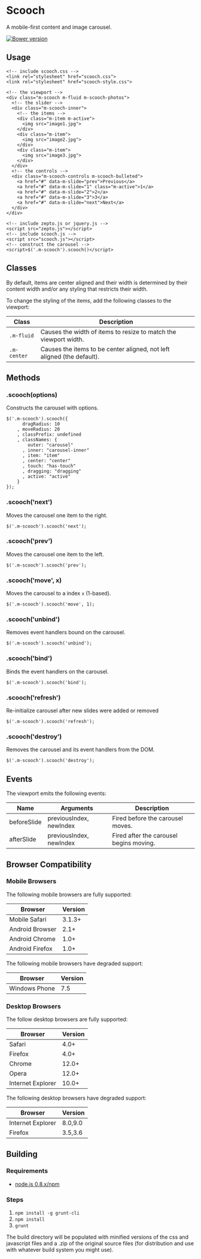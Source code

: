 # Scooch

A mobile-first content and image carousel.

[![Bower version](https://badge.fury.io/bo/scooch.svg)](http://badge.fury.io/bo/scooch)

## Usage

    <!-- include scooch.css -->
    <link rel="stylesheet" href="scooch.css">
    <link rel="stylesheet" href="scooch-style.css">

    <!-- the viewport -->
    <div class="m-scooch m-fluid m-scooch-photos">
      <!-- the slider -->
      <div class="m-scooch-inner">
        <!-- the items -->
        <div class="m-item m-active">
          <img src="image1.jpg">
        </div>
        <div class="m-item">
          <img src="image2.jpg">
        </div>
        <div class="m-item">
          <img src="image3.jpg">
        </div>
      </div>
      <!-- the controls -->
      <div class="m-scooch-controls m-scooch-bulleted">
        <a href="#" data-m-slide="prev">Previous</a>
        <a href="#" data-m-slide="1" class="m-active">1</a>
        <a href="#" data-m-slide="2">2</a>
        <a href="#" data-m-slide="3">3</a>
        <a href="#" data-m-slide="next">Next</a>
      </div>
    </div>

    <!-- include zepto.js or jquery.js -->
    <script src="zepto.js"></script>
    <!-- include scooch.js -->
    <script src="scooch.js"></script>
    <!-- construct the carousel -->
    <script>$('.m-scooch').scooch()</script>


## Classes

By default, items are center aligned and their width is determined by
their content width and/or any styling that restricts their width.

To change the styling of the items, add the following classes to the
viewport:


| Class       | Description                                            |
|-------------|---------------------------------------------------------
| `.m-fluid`  | Causes the width of items to resize to match the viewport width. |
| `.m-center` | Causes the items to be center aligned, not left aligned (the default). |




## Methods

### .scooch(options)

Constructs the carousel with options.

    $('.m-scooch').scooch({
          dragRadius: 10
        , moveRadius: 20
        , classPrefix: undefined
        , classNames: {
            outer: "carousel"
          , inner: "carousel-inner"
          , item: "item"
          , center: "center"
          , touch: "has-touch"
          , dragging: "dragging"
          , active: "active"
        }
    });

### .scooch('next')

Moves the carousel one item to the right.

    $('.m-scooch').scooch('next');

### .scooch('prev')

Moves the carousel one item to the left.

    $('.m-scooch').scooch('prev');

### .scooch('move', x)

Moves the carousel to a index `x` (1-based).

    $('.m-scooch').scooch('move', 1);

### .scooch('unbind')

Removes event handlers bound on the carousel.

    $('.m-scooch').scooch('unbind');

### .scooch('bind')

Binds the event handlers on the carousel.

    $('.m-scooch').scooch('bind');

### .scooch('refresh')

Re-initialize carousel after new slides were added or removed

    $('.m-scooch').scooch('refresh');

### .scooch('destroy')

Removes the carousel and its event handlers from the DOM.

    $('.m-scooch').scooch('destroy');


## Events

The viewport emits the following events:

| Name          | Arguments                 | Description                               |
|---------------|---------------------------|-------------------------------------------|
| beforeSlide   | previousIndex, newIndex   | Fired before the carousel moves.          |
| afterSlide    | previousIndex, newIndex   | Fired after the carousel begins moving.   |

## Browser Compatibility

### Mobile Browsers

The following mobile browsers are fully supported:

| Browser           | Version |
|-------------------|---------|
| Mobile Safari     | 3.1.3+  |
| Android Browser   | 2.1+    |
| Android Chrome    | 1.0+    |
| Android Firefox   | 1.0+    |

The following mobile browsers have degraded support:

| Browser           | Version |
|-------------------|---------|
| Windows Phone     | 7.5     |

### Desktop Browsers

The follow desktop browsers are fully supported:

| Browser           | Version |
|-------------------|---------|
| Safari            | 4.0+    |
| Firefox           | 4.0+    |
| Chrome            | 12.0+   |
| Opera             | 12.0+   |
| Internet Explorer | 10.0+   |

The following desktop browsers have degraded support:

| Browser           | Version |
|-------------------|---------|
| Internet Explorer | 8.0,9.0 |
| Firefox           | 3.5,3.6 |

## Building
### Requirements
* [node.js 0.8.x/npm](http://nodejs.org/download/)

### Steps
1. `npm install -g grunt-cli`
2. `npm install`
3. `grunt`

The build directory will be populated with minified versions of the css and 
javascript files and a .zip of the original source files (for distribution and
use with whatever build system you might use).
